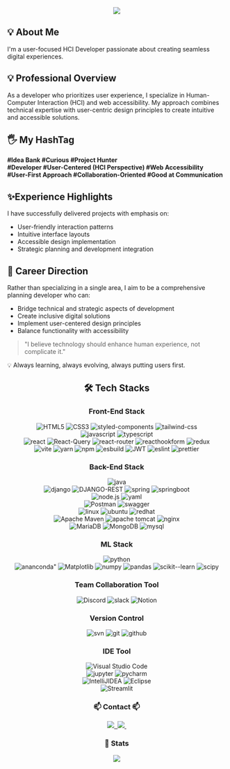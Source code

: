 <!-- Top -->
<div align= "center">
    <img src="https://capsule-render.vercel.app/api?type=waving&color=gradient&height=180&text=Hello%20World%20:)%20Moondy%20GitHub&animation=&fontColor=000000&fontSize=50" /> </div>

## 💡 About Me 
I'm a user-focused HCI Developer passionate about creating seamless digital experiences.

## 💡 Professional Overview

As a developer who prioritizes user experience, I specialize in Human-Computer Interaction (HCI) and web accessibility. My approach combines technical expertise with user-centric design principles to create intuitive and accessible solutions.


## 🖐 My HashTag

<div><strong>#Idea Bank #Curious #Project Hunter</strong>
 <div><strong>#Developer #User-Centered (HCI Perspective) #Web Accessibility</strong></div>
 <div><strong>#User-First Approach #Collaboration-Oriented #Good at Communication</strong></div>

## ✨Experience Highlights

I have successfully delivered projects with emphasis on:

-   User-friendly interaction patterns
-   Intuitive interface layouts
-   Accessible design implementation
-   Strategic planning and development integration

## 👀 Career Direction

Rather than specializing in a single area, I aim to be a comprehensive planning developer who can:

-   Bridge technical and strategic aspects of development
-   Create inclusive digital solutions
-   Implement user-centered design principles
-   Balance functionality with accessibility

> "I believe technology should enhance human experience, not complicate it."

💡 Always learning, always evolving, always putting users first.

<!--🛠️ Tech Stacks  -->
<div align="center">
    <h2>🛠️ Tech Stacks</h2>
</div>

<!-- Front-End Stack  -->
<div style="margin: 0 auto; text-align: center;" align="center">
  <h3>Front-End Stack</h3>
</div>

<!--HTML/CSS  -->
<div style="margin: 0 auto; text-align: center;" align= "center">
    <img src="https://img.shields.io/badge/html5-%23E34F26.svg?style=for-the-badge&logo=html5&logoColor=white" alt="HTML5" />
    <img src="https://img.shields.io/badge/css3-%231572B6.svg?style=for-the-badge&logo=css3&logoColor=white" alt="CSS3" />
    <img src="https://img.shields.io/badge/styled--components-DB7093?style=for-the-badge&logo=styled-components&logoColor=white" alt="styled-components" />
    <img src="https://img.shields.io/badge/tailwindcss-%2338B2AC.svg?style=for-the-badge&logo=tailwind-css&logoColor=white" alt="tailwind-css" />
</div>

<!--Language  -->
<div style="margin: 0 auto; text-align: center;" align= "center">
       <img src="https://img.shields.io/badge/javascript-%23323330.svg?style=for-the-badge&logo=javascript&logoColor=%23F7DF1E" alt="javascript" />
     <img src="https://img.shields.io/badge/typescript-%23007ACC.svg?style=for-the-badge&logo=typescript&logoColor=white" alt="typescript" />
</div>

<!-- Frameworks, Platforms and Libraries -->
<!-- React -->
<div style="margin: 0 auto; text-align: center;" align= "center">
	<img src="https://img.shields.io/badge/react-%2320232a.svg?style=for-the-badge&logo=react&logoColor=%2361DAFB" alt ="react" />
	<img src="https://img.shields.io/badge/-React%20Query-FF4154?style=for-the-badge&logo=react%20query&logoColor=white" alt ="React-Query" />
	<img src="https://img.shields.io/badge/React_Router-CA4245?style=for-the-badge&logo=react-router&logoColor=white" alt ="react-router" />
	<img src="https://img.shields.io/badge/React%20Hook%20Form-%23EC5990.svg?style=for-the-badge&logo=reacthookform&logoColor=white" alt ="reacthookform" />
	<img src="https://img.shields.io/badge/redux-%23593d88.svg?style=for-the-badge&logo=redux&logoColor=white" alt ="redux" />
</div>

<!-- ETC -->
<div style="margin: 0 auto; text-align: center;" align= "center">
	<img src="https://img.shields.io/badge/vite-%23646CFF.svg?style=for-the-badge&logo=vite&logoColor=white" alt ="vite" />
	<img src="https://img.shields.io/badge/yarn-%232C8EBB.svg?style=for-the-badge&logo=yarn&logoColor=white" alt = "yarn" />
  <img  src="https://img.shields.io/badge/NPM-%23CB3837.svg?style=for-the-badge&logo=npm&logoColor=white" alt = "npm" />
	<img src="https://img.shields.io/badge/esbuild-%23FFCF00.svg?style=for-the-badge&logo=esbuild&logoColor=black" alt ="esbuild" />
	<img src="https://img.shields.io/badge/JWT-black?style=for-the-badge&logo=JSON%20web%20tokens" alt ="JWT" />
	<img src="https://img.shields.io/badge/ESLint-4B3263?style=for-the-badge&logo=eslint&logoColor=white" alt ="eslint" />
	<img src="https://img.shields.io/badge/prettier-%23F7B93E.svg?style=for-the-badge&logo=prettier&logoColor=black" alt = "prettier" />
</div>

<!-- Back-End Stack -->
<div style="margin: 0 auto; text-align: center;" align="center">
  <h3>Back-End Stack</h3>
</div>

<!--Language  -->
<div style="margin: 0 auto; text-align: center;" align= "center">
<img src="https://img.shields.io/badge/java-%23ED8B00.svg?style=for-the-badge&logo=openjdk&logoColor=white" alt = "java" />
</div>

<!--  Frameworks, Platforms and Libraries -->
<div style="margin: 0 auto; text-align: center;" align= "center">
	<img src="https://img.shields.io/badge/django-%23092E20.svg?style=for-the-badge&logo=django&logoColor=white" alt ="django" />
	<img src="https://img.shields.io/badge/DJANGO-REST-ff1709?style=for-the-badge&logo=django&logoColor=white&color=ff1709&labelColor=gray" alt = "DJANGO-REST" />
	<img src="https://img.shields.io/badge/spring-%236DB33F.svg?style=for-the-badge&logo=spring&logoColor=white" alt ="spring" />
	<img src="https://img.shields.io/badge/springBoot-%236DB33F.svg?style=for-the-badge&logo=spring&logoColor=white" alt ="springboot" />
</div>

<div style="margin: 0 auto; text-align: center;" align= "center">
	<img src="https://img.shields.io/badge/node.js-6DA55F?style=for-the-badge&logo=node.js&logoColor=white" alt ="node.js" />
	<img src="https://img.shields.io/badge/yaml-%23ffffff.svg?style=for-the-badge&logo=yaml&logoColor=151515" alt = "yaml" />
</div>

<!-- API -->
<div style="margin: 0 auto; text-align: center;" align= "center">
	<img src="https://img.shields.io/badge/Postman-FF6C37?style=for-the-badge&logo=postman&logoColor=white" alt ="Postman" />
	<img src="https://img.shields.io/badge/-Swagger-%23Clojure?style=for-the-badge&logo=swagger&logoColor=white" alt = "swagger" />
</div>

<!-- Server -->
<div style="margin: 0 auto; text-align: center;" align= "center">
	<img src="https://img.shields.io/badge/Linux-FCC624?style=for-the-badge&logo=linux&logoColor=black" alt = "linux" />
	<img src="https://img.shields.io/badge/Ubuntu-E95420?style=for-the-badge&logo=ubuntu&logoColor=white" alt  ="ubuntu" />
	<img src="https://img.shields.io/badge/Red%20Hat-EE0000?style=for-the-badge&logo=redhat&logoColor=white" alt = "redhat" />
</div>

<div style="margin: 0 auto; text-align: center;" align= "center">
	<img src="https://img.shields.io/badge/Apache%20Maven-C71A36?style=for-the-badge&logo=Apache%20Maven&logoColor=white" alt ="Apache Maven" />
	<img src="https://img.shields.io/badge/apache%20tomcat-%23F8DC75.svg?style=for-the-badge&logo=apache-tomcat&logoColor=black" alt ="apache tomcat" />
	<img src="https://img.shields.io/badge/nginx-%23009639.svg?style=for-the-badge&logo=nginx&logoColor=white" alt ="nginx" />

<!-- Databases -->
<div style="margin: 0 auto; text-align: center;" align= "center">
	<img src="https://img.shields.io/badge/MariaDB-003545?style=for-the-badge&logo=mariadb&logoColor=white" alt ="MariaDB" />
	<img src="https://img.shields.io/badge/MongoDB-%234ea94b.svg?style=for-the-badge&logo=mongodb&logoColor=white" alt ="MongoDB" />
	<img src="https://img.shields.io/badge/mysql-4479A1.svg?style=for-the-badge&logo=mysql&logoColor=white" alt ="mysql" />

<!-- ML Stack  -->
<div style="margin: 0 auto; text-align: center;" align="center">
  <h3>ML Stack</h3>
</div>

<!-- Languages -->
<div style="margin: 0 auto; text-align: center;" align= "center">
	<img src="https://img.shields.io/badge/python-3670A0?style=for-the-badge&logo=python&logoColor=ffdd54" alt ="python" />
</div>

<!--  Frameworks, Platforms and Libraries -->
<div style="margin: 0 auto; text-align: center;" align= "center">
	<img src="https://img.shields.io/badge/Anaconda-%2344A833.svg?style=for-the-badge&logo=anaconda&logoColor=white" alt  = ananconda" />
	<img src="https://img.shields.io/badge/Matplotlib-%23ffffff.svg?style=for-the-badge&logo=Matplotlib&logoColor=black" alt ="Matplotlib" />
	<img src="https://img.shields.io/badge/numpy-%23013243.svg?style=for-the-badge&logo=numpy&logoColor=white" alt ="numpy" />
	<img src="https://img.shields.io/badge/pandas-%23150458.svg?style=for-the-badge&logo=pandas&logoColor=white" alt ="pandas" />
	<img src="https://img.shields.io/badge/scikit--learn-%23F7931E.svg?style=for-the-badge&logo=scikit-learn&logoColor=white" alt ="scikit--learn" />
	<img src="https://img.shields.io/badge/SciPy-%230C55A5.svg?style=for-the-badge&logo=scipy&logoColor=%white" alt = "scipy" />
</div>

<!-- Team Collaboration Tool Stack  -->
<div style="margin: 0 auto; text-align: center;" align="center">
  <h3>Team Collaboration Tool</h3>
</div>

<div style="margin: 0 auto; text-align: center;" align= "center">
	<img src="https://img.shields.io/badge/Discord-%235865F2.svg?style=for-the-badge&logo=discord&logoColor=white" alt ="Discord" />
	<img src="https://img.shields.io/badge/Slack-4A154B?style=for-the-badge&logo=slack&logoColor=white" alt ="slack" />
	<img src="https://img.shields.io/badge/Notion-%23000000.svg?style=for-the-badge&logo=notion&logoColor=white" alt ="Notion" />
</div>

<!--  Version Control -->
<div style="margin: 0 auto; text-align: center;" align="center">
  <h3>Version Control</h3>
</div>

<div style="margin: 0 auto; text-align: center;" align= "center">
	<img src="https://img.shields.io/badge/subversion-%23809CC9.svg?style=for-the-badge&logo=subversion&logoColor=white" alt ="svn" />
	<img src="https://img.shields.io/badge/git-%23F05033.svg?style=for-the-badge&logo=git&logoColor=white" alt ="git" />
	<img src="https://img.shields.io/badge/github-%23121011.svg?style=for-the-badge&logo=github&logoColor=white" alt ="github" />

<!-- IDE Tool  -->
<div style="margin: 0 auto; text-align: center;" align="center">
  <h3>IDE Tool</h3>
</div>

<div style="margin: 0 auto; text-align: center;" align= "center">
	<img src="https://img.shields.io/badge/Visual%20Studio%20Code-0078d7.svg?style=for-the-badge&logo=visual-studio-code&logoColor=white" alt ="Visual Studio Code" />
</div>
	<div style="margin: 0 auto; text-align: center;" align= "center">
	<img src="https://img.shields.io/badge/jupyter-%23FA0F00.svg?style=for-the-badge&logo=jupyter&logoColor=white" alt ="jupyter" />
	<img src="https://img.shields.io/badge/pycharm-143?style=for-the-badge&logo=pycharm&logoColor=black&color=black&labelColor=green" alt ="pycharm" />
</div>
	<div style="margin: 0 auto; text-align: center;" align= "center">
		<img src="https://img.shields.io/badge/IntelliJIDEA-000000.svg?style=for-the-badge&logo=intellij-idea&logoColor=white" alt ="IntelliJIDEA" />
	<img src="https://img.shields.io/badge/Eclipse-FE7A16.svg?style=for-the-badge&logo=Eclipse&logoColor=white" alt ="Eclipse" />
<div style="margin: 0 auto; text-align: center;" align= "center">
	<img src="https://img.shields.io/badge/Streamlit-%23FE4B4B.svg?style=for-the-badge&logo=streamlit&logoColor=white" alt ="Streamlit" />
</div>

<!-- 📫 Contact 📫  -->
<div style="margin: 0 auto; text-align: center;" align="center">
  <h3>📫 Contact 📫</h3>
</div>

<div style="margin: 0 auto; text-align: center;" align= "center">
  <a href="https://grove-atom-787.notion.site/Daye-Profile-0270fad007094f9ca68704ea06f10ea2?pvs=4">
     <img src="https://img.shields.io/badge/Notion-000000?style=for-the-badge&logo=Notion&logoColor=white">&nbsp
  </a>
  <a href="mailto:moondaye0217@gmail.com">
    <img
      src="https://img.shields.io/badge/moondaye0217@gmail.com-D14836?style=for-the-badge&logo=gmail&logoColor=white"/>&nbsp
  </a>
</div>

<!--🏅 Stats  -->
<div style="margin: 0 auto; text-align: center;" align="center">
  <h3>🏅 Stats</h3>
</div>

<div style="margin: 0 auto; text-align: center;" align="center">
  <!-- GitHub Stats Card -->
  <a href="https://github.com/Moondy217/github-readme-stats">
    <img src="https://github-readme-stats.vercel.app/api?username=Moondy217&show_icons=true&hide_title=true&hide=prs&count_private=true&include_all_commits=true" />
  </a>
